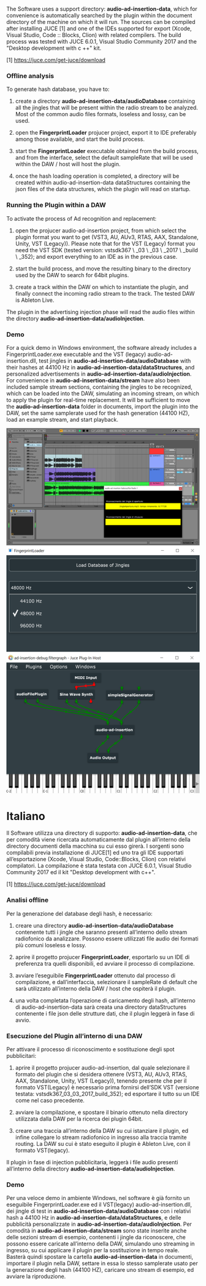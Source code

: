 The Software uses a support directory: **audio-ad-insertion-data**, which for convenience is automatically searched by the plugin within the document directory of the machine on which it will run. The sources can be compiled after installing JUCE [1] and one of the IDEs supported for export (Xcode, Visual Studio, Code :: Blocks, Clion) with related compilers. The build process was tested with JUCE 6.0.1, Visual Studio
 Community 2017 and the "Desktop development with c ++" kit.

[1] <https://juce.com/get-juce/download>

### Offline analysis

To generate hash database, you have to:

1. create a directory **audio-ad-insertion-data/audioDatabase** containing all the jingles that will be present within the radio stream to be analyzed. Most of the common audio files formats, loseless and lossy, can be used.

2. open the **FingerprintLoader** projucer project, export it to IDE preferably among those available, and start the build process.

3. start the **FingerprintLoader** executable obtained from the build process, and from the interface, select the default sampleRate that will be used within the DAW / host will host the plugin.

4. once the hash loading operation is completed, a directory will be created within audio-ad-insertion-data dataStructures containing the json files of the data structures, which the plugin will read on startup.

    
### Running the Plugin within a DAW

To activate the process of Ad recognition and replacement:

1. open the projucer audio-ad-insertion project, from which select the plugin format you want to get (VST3, AU, AUv3, RTAS, AAX, Standalone, Unity, VST (Legacy)). Please note that for the VST (Legacy) format you need the VST SDK (tested version: vstsdk367 \ _03 \ _03 \ _2017 \ _build \ _352); and export everything to an IDE as in the previous case.

2. start the build process, and move the resulting binary to the directory used by the DAW to search for 64bit plugins.

3. create a track within the DAW on which to instantiate the plugin, and finally connect the incoming radio stream to the track. The tested DAW is Ableton Live.

The plugin in the advertising injection phase will read the audio files within the directory **audio-ad-insertion-data/audioInjection**.

### Demo

For a quick demo in Windows environment, the software already includes a FingerprintLoader.exe executable and the VST (legacy) audio-ad-insertion.dll, test jingles in **audio-ad-insertion-data/audioDatabase** with their hashes at 44100 Hz in **audio-ad-insertion-data/dataStructures**, and personalized advertisements in **audio-ad-insertion-data/audioInjection**. For convenience in **audio-ad-insertion-data/stream** have also been included sample stream sections, containing the jingles to be recognized, which can be loaded into the DAW, simulating an incoming stream, on which to apply the plugin for real-time replacement. It will be sufficient to move the **audio-ad-insertion-data** folder in documents, import the plugin into the DAW, set the same samplerate used for the hash generation (44100 HZ), load an example stream, and start playback.

![Image](img/abletonAudioAdInsertion.png)
![Image](img/fingerprintLoader.png)
![Image](img/audioPluginHostDebug.png)

# Italiano

Il Software utilizza una directory di supporto:
**audio-ad-insertion-data**, che per comodità viene ricercata
automaticamente dal plugin all’interno della directory documenti della
macchina su cui esso girerà. I sorgenti sono compilabili previa
installazione di JUCE[1] ed uno tra gli IDE supportati all’esportazione
(Xcode, Visual Studio, Code::Blocks, Clion) con relativi compilatori. La
compilazione è stata testata con JUCE 6.0.1, Visual Studio Community
2017 ed il kit "Desktop development with c++".

[1] <https://juce.com/get-juce/download>

### Analisi offline

Per la generazione del database degli hash, è necessario:

1.  creare una directory **audio-ad-insertion-data/audioDatabase**
    contenente tutti i jingle che saranno presenti all’interno dello
    stream radiofonico da analizzare. Possono essere utilizzati file
    audio dei formati più comuni loseless e lossy.

2.  aprire il progetto projucer **FingerprintLoader**, esportarlo su un
    IDE di preferenza tra quelli disponibili, ed avviare il processo di
    compilazione.

3.  avviare l’eseguibile **FingerprintLoader** ottenuto dal processo di
    compilazione, e dall’interfaccia, selezionare il sampleRate di default
    che sarà utilizzato all’interno della DAW / host che ospiterà il
    plugin.

4.  una volta completata l’operazione di caricamento degli hash,
    all’interno di audio-ad-insertion-data sarà creata una directory
    dataStructures contenente i file json delle strutture dati, che il
    plugin leggerà in fase di avvio.

    
### Esecuzione del Plugin all’interno di una DAW

Per attivare il processo di riconoscimento e sostituzione degli spot pubblicitari:

1.  aprire il progetto projucer audio-ad-insertion, dal quale
    selezionare il formato del plugin che si desidera ottenere (VST3,
    AU, AUv3, RTAS, AAX, Standalone, Unity, VST (Legacy)), tenendo
    presente che per il formato VST(Legacy) è necessario prima fornirsi
    dell’SDK VST (versione testata:
    vstsdk367\_03\_03\_2017\_build\_352); ed esportare il tutto su un
    IDE come nel caso precedente.

2.  avviare la compilazione, e spostare il binario ottenuto nella
    directory utilizzata dalla DAW per la ricerca dei plugin 64bit.

3.  creare una traccia all’interno della DAW su cui istanziare il
    plugin, ed infine collegare lo stream radiofonico in ingresso alla
    traccia tramite routing. La DAW su cui è stato eseguito il plugin è
    Ableton Live, con il formato VST(legacy).

Il plugin in fase di injection pubblicitaria, leggerà i file audio
presenti all’interno della directory
**audio-ad-insertion-data/audioInjection**.

### Demo

Per una veloce demo in ambiente Windows, nel software è già fornito un
eseguibile FingerprintLoader.exe ed il VST(legacy)
audio-ad-insertion.dll, dei jingle di test in
**audio-ad-insertion-data/audioDatabase** con i relativi hash a 44100 Hz
in **audio-ad-insertion-data/dataStructures**, e delle pubblicità
personalizzate in **audio-ad-insertion-data/audioInjection**. Per
comodità in **audio-ad-insertion-data/stream** sono state inserite anche
delle sezioni stream di esempio, contenenti i jingle da riconoscere, che
possono essere caricate all’interno della DAW, simulando uno streaming
in ingresso, su cui applicare il plugin per la sostituzione in tempo
reale. Basterà quindi spostare la cartella **audio-ad-insertion-data**
in documenti, importare il plugin nella DAW, settare in essa lo stesso
samplerate usato per la generazione degli hash (44100 HZ), caricare uno
stream di esempio, ed avviare la riproduzione.
